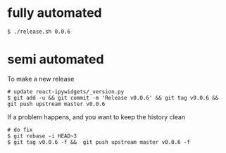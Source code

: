 
# fully automated

    $ ./release.sh 0.0.6

# semi automated
To make a new release
```
# update react-ipywidgets/_version.py
$ git add -u && git commit -m 'Release v0.0.6' && git tag v0.0.6 && git push upstream master v0.0.6
```


If a problem happens, and you want to keep the history clean
```
# do fix
$ git rebase -i HEAD~3
$ git tag v0.0.6 -f &&  git push upstream master v0.0.6 -f
```
